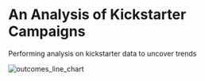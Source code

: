 # An Analysis of Kickstarter Campaigns
Performing analysis on kickstarter data to uncover trends

![outcomes_line_chart](C:\Users\ryanj\Berkeley_Data_Analysis\week1\outcomes_line_chart.bmp)
